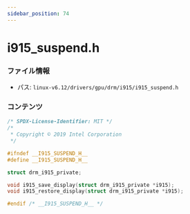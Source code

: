 ```yaml
---
sidebar_position: 74
---
```

# i915_suspend.h

### ファイル情報

- パス: `linux-v6.12/drivers/gpu/drm/i915/i915_suspend.h`

### コンテンツ

```h
/* SPDX-License-Identifier: MIT */
/*
 * Copyright © 2019 Intel Corporation
 */

#ifndef __I915_SUSPEND_H__
#define __I915_SUSPEND_H__

struct drm_i915_private;

void i915_save_display(struct drm_i915_private *i915);
void i915_restore_display(struct drm_i915_private *i915);

#endif /* __I915_SUSPEND_H__ */

```
